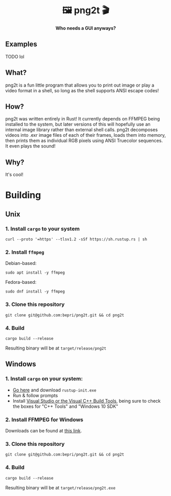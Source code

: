 <div align="center">
  <h1>🖼️ <b>png2t</b> 🎬</h1>
  <p>
    <strong>Who needs a GUI anyways?</strong>
  </p>
</div>

## Examples
TODO lol

## What?
png2t is a fun little program that allows you to print out image or play a video format in a shell, so long as the shell supports ANSI escape codes!

## How?
png2t was written entirely in Rust! It currently depends on FFMPEG being installed to the system, but later versions of this will hopefully use an internal image library rather than external shell calls. png2t decomposes videos into .exr image files of each of their frames, loads them into memory, then prints them as individual RGB pixels using ANSI Truecolor sequences. It even plays the sound!

## Why?
It's cool!

# Building
## Unix
### 1. Install `cargo` to your system
```
curl --proto '=https' --tlsv1.2 -sSf https://sh.rustup.rs | sh
```

### 2. Install `ffmpeg`
Debian-based:
```
sudo apt install -y ffmpeg
```
Fedora-based:
```
sudo dnf install -y ffmpeg
```

### 3. Clone this repository
```
git clone git@github.com:bepri/png2t.git && cd png2t
```

### 4. Build
```
cargo build --release
```
Resulting binary will be at `target/release/png2t`

## Windows
### 1. Install `cargo` on your system:
- [Go here](https://rustup.rs) and download `rustup-init.exe`
- Run & follow prompts
- Install [Visual Studio or the Visual C++ Build Tools](https://visualstudio.microsoft.com/downloads/), being sure to check the boxes for "C++ Tools" and "Windows 10 SDK"

### 2. Install FFMPEG for Windows
Downloads can be found at [this link](https://ffmpeg.org/download.html).

### 3. Clone this repository
```
git clone git@github.com:bepri/png2t.git && cd png2t
```

### 4. Build
```
cargo build --release
```
Resulting binary will be at `target/release/png2t.exe`
